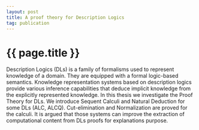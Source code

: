 ```yaml
---
layout: post
title: A proof theory for Description Logics
tag: publication
---
```


{{ page.title }}
================

Description Logics (DLs) is a family of formalisms used to represent
knowledge of a domain. They are equipped with a formal logic-based
semantics. Knowledge representation systems based on description
logics provide various inference capabilities that deduce implicit
knowledge from the explicitly represented knowledge. In this thesis we
investigate the Proof Theory for DLs. We introduce Sequent Calculi and
Natural Deduction for some DLs (ALC, ALCQ). Cut-elimination and
Normalization are proved for the calculi. It is argued that those
systems can improve the extraction of computational content from DLs
proofs for explanations purpose.

